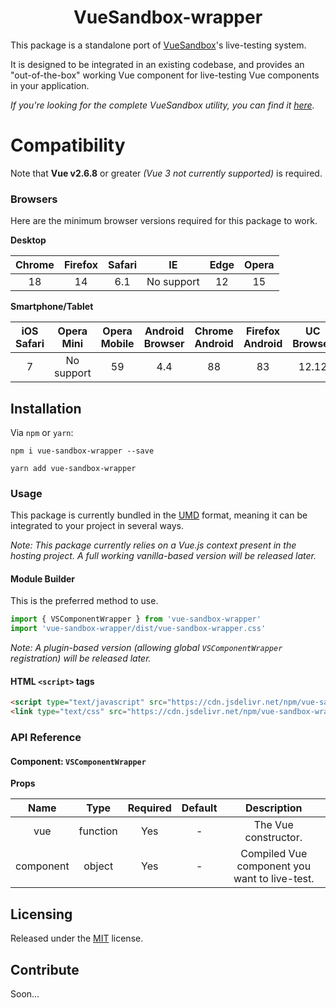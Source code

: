 # <center>VueSandbox-wrapper</center>

This package is a standalone port of [VueSandbox](git@github.com:mekkanix/vue-sandbox-wrapper.git)'s live-testing system.

It is designed to be integrated in an existing codebase, and provides an "out-of-the-box" working Vue component for live-testing Vue components in your application.

*If you're looking for the complete VueSandbox utility, you can find it [here](https://github.com/mekkanix/vue-sandbox).*

# Compatibility

Note that **Vue v2.6.8** or greater *(Vue 3 not currently supported)* is required.

### Browsers

Here are the minimum browser versions required for this package to work.

**Desktop**

| Chrome | Firefox | Safari | IE         | Edge | Opera |
|:------:|:-------:|:------:|:----------:|:----:|:-----:|
| 18     | 14      | 6.1    | No support | 12   | 15    |

**Smartphone/Tablet**

| iOS Safari | Opera Mini | Opera Mobile | Android Browser | Chrome Android | Firefox Android | UC Browser | Samsung | QQ Browser | Baidu | KaiOS |
|:----------:|:----------:|:------------:|:---------------:|:--------------:|:---------------:|:----------:|:-------:|:----------:|:-----:|:-----:|
| 7          | No support | 59           | 4.4             | 88             | 83              | 12.12      | 4       | 10.4       | 7.12  | 2.5   |

## Installation

Via `npm` or `yarn`:

```
npm i vue-sandbox-wrapper --save
```

```
yarn add vue-sandbox-wrapper
```

### Usage

This package is currently bundled in the [UMD](https://github.com/umdjs/umd) format, meaning it can be integrated to your project in several ways.

*Note: This package currently relies on a Vue.js context present in the hosting project. A full working vanilla-based version will be released later.*

#### Module Builder

This is the preferred method to use.

```js
import { VSComponentWrapper } from 'vue-sandbox-wrapper'
import 'vue-sandbox-wrapper/dist/vue-sandbox-wrapper.css'
```

*Note: A plugin-based version (allowing global `VSComponentWrapper` registration) will be released later.*

#### HTML `<script>` tags

```html
<script type="text/javascript" src="https://cdn.jsdelivr.net/npm/vue-sandbox-wrapper@1.0.0-beta.1/dist/vue-sandbox-wrapper.js"></script>
<link type="text/css" src="https://cdn.jsdelivr.net/npm/vue-sandbox-wrapper@1.0.0-beta.1/dist/vue-sandbox-wrapper.css">
```

### API Reference

#### Component: `VSComponentWrapper`

**Props**

| Name      | Type     | Required | Default | Description |
|:---------:|:--------:|:--------:|:-------:|:-----------:|
| vue       | function | Yes      | -       | The Vue constructor. |
| component | object  | Yes      | -       | Compiled Vue component you want to live-test. |

## Licensing

Released under the [MIT](https://opensource.org/licenses/MIT) license.

## Contribute

Soon...

